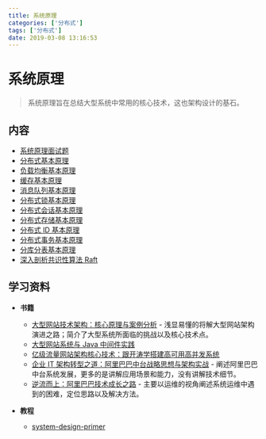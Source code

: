 ```yaml
---
title: 系统原理
categories: ['分布式']
tags: ['分布式']
date: 2019-03-08 13:16:53
---
```


# 系统原理

> 系统原理旨在总结大型系统中常用的核心技术，这也架构设计的基石。

## 内容

- [系统原理面试题](system-theory-interview.md)
- [分布式基本原理](distributed-base-theory.md)
- [负载均衡基本原理](load-balance-theory.md)
- [缓存基本原理](cache-theory.md)
- [消息队列基本原理](mq-theory.md)
- [分布式锁基本原理](distributed-lock-theory.md)
- [分布式会话基本原理](distributed-session-theory.md)
- [分布式存储基本原理](distributed-storage-theory.md)
- [分布式 ID 基本原理](distributed-id-theory.md)
- [分布式事务基本原理](distributed-transaction-theory.md)
- [分库分表基本原理](sharding-theory.md)
- [深入剖析共识性算法 Raft](raft.md)

## 学习资料

- **书籍**
  - [大型网站技术架构：核心原理与案例分析](https://item.jd.com/11322972.html) - 浅显易懂的将解大型网站架构演进之路；简介了大型系统所面临的挑战以及核心技术点。
  - [大型网站系统与 Java 中间件实践](https://item.jd.com/11449803.html)
  - [亿级流量网站架构核心技术：跟开涛学搭建高可用高并发系统](https://item.jd.com/12153914.html)
  - [企业 IT 架构转型之道：阿里巴巴中台战略思想与架构实战](https://item.jd.com/12176278.html) - 阐述阿里巴巴中台系统发展，更多的是讲解应用场景和能力，没有讲解技术细节。
  - [逆流而上：阿里巴巴技术成长之路](https://item.jd.com/12238227.html) - 主要以运维的视角阐述系统运维中遇到的困难，定位思路以及解决方法。

- **教程**
  - [system-design-primer](https://github.com/donnemartin/system-design-primer/blob/master/README-zh-Hans.md)
